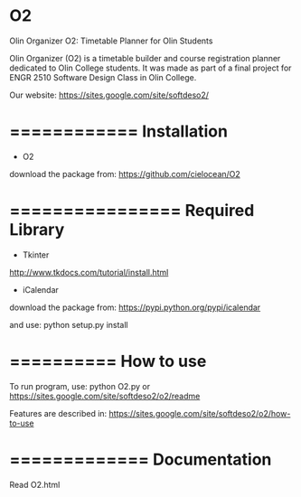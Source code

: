# O2
Olin Organizer O2: Timetable Planner for Olin Students

Olin Organizer (O2) is a timetable builder and course registration planner dedicated to Olin College students. 
It was made as part of a final project for ENGR 2510 Software Design Class in Olin College. 


Our website:
https://sites.google.com/site/softdeso2/


============
Installation
============

- O2

download the package from:
https://github.com/cielocean/O2



================
Required Library
================

- Tkinter

http://www.tkdocs.com/tutorial/install.html


- iCalendar

download the package from:
https://pypi.python.org/pypi/icalendar

and use:
python setup.py install



==========
How to use
==========

To run program, use:
python O2.py
or
https://sites.google.com/site/softdeso2/o2/readme

Features are described in:
https://sites.google.com/site/softdeso2/o2/how-to-use


=============
Documentation
=============

Read O2.html


